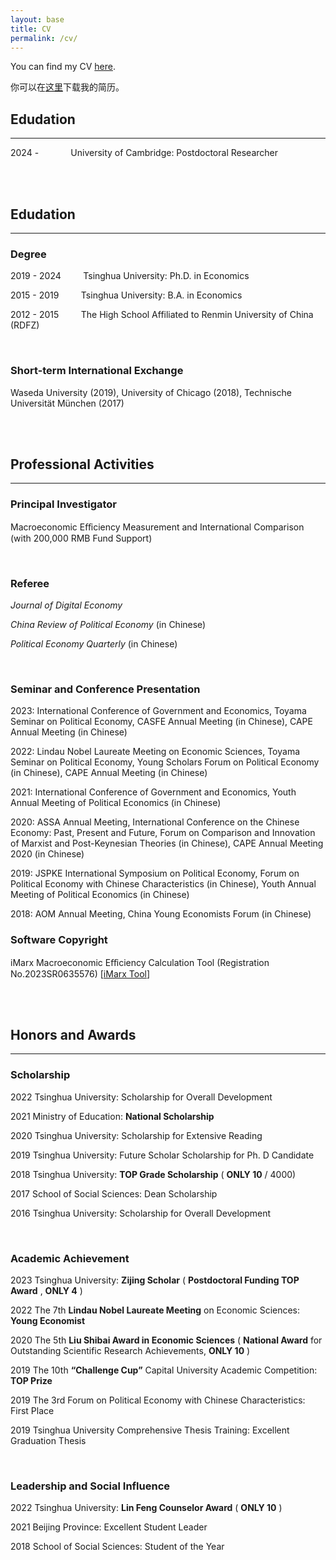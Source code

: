 ```yaml
---
layout: base
title: CV
permalink: /cv/
---
```


You can find my CV [here](http://39.98.141.84:3838/iMarxTool/CV_Chong_Liu.pdf).

你可以在[这里](http://39.98.141.84:3838/iMarxTool/简历_刘充.pdf)下载我的简历。

## Edudation

------

2024 - &nbsp; &nbsp; &nbsp; &nbsp; &nbsp; &nbsp; University of Cambridge: Postdoctoral Researcher

<br/>
<br/>

## Edudation

------

### Degree

2019 - 2024 &nbsp; &nbsp; &nbsp; &nbsp; Tsinghua University: Ph.D. in Economics

2015 - 2019 &nbsp; &nbsp; &nbsp; &nbsp; Tsinghua University: B.A. in Economics

2012 - 2015 &nbsp; &nbsp; &nbsp; &nbsp; The High School Affiliated to Renmin University of China (RDFZ)

<br/>

### Short-term International Exchange

Waseda University (2019), University of Chicago (2018), Technische Universität München (2017)

<br/>
<br/>

## Professional Activities

-----
### Principal Investigator

Macroeconomic Eﬀiciency Measurement and International Comparison (with 200,000 RMB Fund Support)

<br/>

### Referee

*Journal of Digital Economy*

*China Review of Political Economy* (in Chinese)

*Political Economy Quarterly* (in Chinese)

<br/>

### Seminar and Conference Presentation

2023: International Conference of Government and Economics, Toyama Seminar on Political Economy, CASFE Annual Meeting (in Chinese), CAPE Annual Meeting (in Chinese)

2022: Lindau Nobel Laureate Meeting on Economic Sciences, Toyama Seminar on Political Economy, Young Scholars Forum on Political Economy (in Chinese), CAPE Annual Meeting (in Chinese)

2021: International Conference of Government and Economics, Youth Annual Meeting of Political
Economics (in Chinese)

2020: ASSA Annual Meeting, International Conference on the Chinese Economy: Past, Present and Future, Forum on Comparison and Innovation of Marxist and Post-Keynesian Theories (in Chinese), CAPE Annual Meeting 2020 (in Chinese)

2019: JSPKE International Symposium on Political Economy, Forum on Political Economy with Chinese Characteristics (in Chinese), Youth Annual Meeting of Political Economics (in Chinese)

2018: AOM Annual Meeting, China Young Economists Forum (in Chinese)

### Software Copyright

iMarx Macroeconomic Eﬀiciency Calculation Tool (Registration No.2023SR0635576) [[iMarx Tool](http://39.98.141.84:3838/iMarxTool/)]

<br/>
<br/>

## Honors and Awards

-----

### Scholarship

2022 Tsinghua University: Scholarship for Overall Development

2021 Ministry of Education: **National Scholarship**

2020 Tsinghua University: Scholarship for Extensive Reading

2019 Tsinghua University: Future Scholar Scholarship for Ph. D Candidate

2018 Tsinghua University: **TOP Grade Scholarship** ( **ONLY 10** / 4000)

2017 School of Social Sciences: Dean Scholarship

2016 Tsinghua University: Scholarship for Overall Development

<br/>

### Academic Achievement

2023 Tsinghua University: **Zijing Scholar** ( **Postdoctoral Funding TOP Award** , **ONLY 4** )

2022 The 7th **Lindau Nobel Laureate Meeting** on Economic Sciences: **Young Economist**

2020 The 5th **Liu Shibai Award in Economic Sciences** ( **National Award** for Outstanding Scientific Research Achievements, **ONLY 10** )

2019 The 10th **“Challenge Cup”** Capital University Academic Competition: **TOP Prize**

2019 The 3rd Forum on Political Economy with Chinese Characteristics: First Place

2019 Tsinghua University Comprehensive Thesis Training: Excellent Graduation Thesis

<br/>

### Leadership and Social Influence

2022 Tsinghua University: **Lin Feng Counselor Award** ( **ONLY 10** )

2021 Beijing Province: Excellent Student Leader

2018 School of Social Sciences: Student of the Year

<br/>
<br/>
